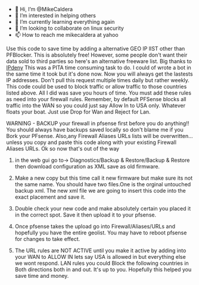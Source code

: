 - 👋 Hi, I’m @MikeCaldera
- 👀 I’m interested in helping others
- 🌱 I’m currently learning everything again
- 💞️ I’m looking to collaborate on linux security
- 📫 How to reach me mikecaldera at yahoo

Use this code to save time by adding a alternative GEO IP lIST other than PFBlocker. This is absolutely free! However, some people don't want their data sold to third parties so here's an alternative freeware list. Big thanks to  [IPdeny](https://www.ipdeny.com/ipblocks/
)
This was a PITA time consuming task to do. I could of wrote a bot in the same time it took but it's done now. Now you will always get the lastests IP addresses. Don't pull this request multiple times daily but rather weekly. This code could be used to block traffic or allow traffic to those countries listed above. All I did was save you hours of time. You must add these rules as need into your firewall rules. Remember, by default PFSense blocks all traffic into the WAN so you could just say Allow In to USA only. Whatever floats your boat. Just use Drop for Wan and Reject for Lan. 

WARNING - BACKUP your firewall in pfsense first before you do anything!! You should always have backups saved locally so don't blame me if you Bork your PFsense. Also,any Firewall Aliases URLs lists will be overwritten... unless you copy and paste this code along with your existing Firewall Aliases URLs. Ok so now that's out of the way

1) in the web gui go to-> Diagnostics/Backup & Restore/Backup & Restore then download configuration as XML save as old firmware.

2) Make a new copy but this time call it new firmware but make sure its not the same name. You should have two files.One is the orginal untouched backup xml. The new xml file we are going to insert this code into the exact placement and save it.

3) Double check your new code and make absolutely certain you placed it in the correct spot. Save it then upload it to your pfsense.

4) Once pfsense takes the upload go into     Firewall/Aliases/URLs and hopefully you have the entire geolist. You may have to reboot pfsense for changes to take effect.

5) The URL rules are NOT ACTIVE until you make it active by adding into your WAN to ALLOW IN lets say USA is allowed in but everything else we wont respond. LAN rules you could Block the following countries in Both directions both in and out. It's up to you. Hopefully this helped you save time and money. 



